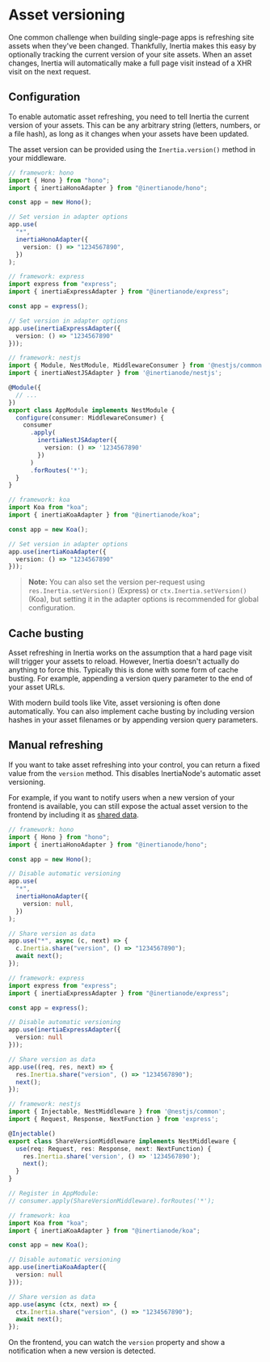 # Asset versioning

One common challenge when building single-page apps is refreshing site assets when they've been changed. Thankfully, Inertia makes this easy by optionally tracking the current version of your site assets. When an asset changes, Inertia will automatically make a full page visit instead of a XHR visit on the next request.

## Configuration

To enable automatic asset refreshing, you need to tell Inertia the current version of your assets. This can be any arbitrary string (letters, numbers, or a file hash), as long as it changes when your assets have been updated.

The asset version can be provided using the `Inertia.version()` method in your middleware.

```ts
// framework: hono
import { Hono } from "hono";
import { inertiaHonoAdapter } from "@inertianode/hono";

const app = new Hono();

// Set version in adapter options
app.use(
  "*",
  inertiaHonoAdapter({
    version: () => "1234567890",
  })
);
```

```ts
// framework: express
import express from "express";
import { inertiaExpressAdapter } from "@inertianode/express";

const app = express();

// Set version in adapter options
app.use(inertiaExpressAdapter({
  version: () => "1234567890"
}));
```

```ts
// framework: nestjs
import { Module, NestModule, MiddlewareConsumer } from '@nestjs/common';
import { inertiaNestJSAdapter } from '@inertianode/nestjs';

@Module({
  // ...
})
export class AppModule implements NestModule {
  configure(consumer: MiddlewareConsumer) {
    consumer
      .apply(
        inertiaNestJSAdapter({
          version: () => '1234567890'
        })
      )
      .forRoutes('*');
  }
}
```

```ts
// framework: koa
import Koa from "koa";
import { inertiaKoaAdapter } from "@inertianode/koa";

const app = new Koa();

// Set version in adapter options
app.use(inertiaKoaAdapter({
  version: () => "1234567890"
}));
```

> **Note:** You can also set the version per-request using `res.Inertia.setVersion()` (Express) or `ctx.Inertia.setVersion()` (Koa), but setting it in the adapter options is recommended for global configuration.

## Cache busting

Asset refreshing in Inertia works on the assumption that a hard page visit will trigger your assets to reload. However, Inertia doesn't actually do anything to force this. Typically this is done with some form of cache busting. For example, appending a version query parameter to the end of your asset URLs.

With modern build tools like Vite, asset versioning is often done automatically. You can also implement cache busting by including version hashes in your asset filenames or by appending version query parameters.

## Manual refreshing

If you want to take asset refreshing into your control, you can return a fixed value from the `version` method. This disables InertiaNode's automatic asset versioning.

For example, if you want to notify users when a new version of your frontend is available, you can still expose the actual asset version to the frontend by including it as [shared data](/shared-data).

```ts
// framework: hono
import { Hono } from "hono";
import { inertiaHonoAdapter } from "@inertianode/hono";

const app = new Hono();

// Disable automatic versioning
app.use(
  "*",
  inertiaHonoAdapter({
    version: null,
  })
);

// Share version as data
app.use("*", async (c, next) => {
  c.Inertia.share("version", () => "1234567890");
  await next();
});
```

```ts
// framework: express
import express from "express";
import { inertiaExpressAdapter } from "@inertianode/express";

const app = express();

// Disable automatic versioning
app.use(inertiaExpressAdapter({
  version: null
}));

// Share version as data
app.use((req, res, next) => {
  res.Inertia.share("version", () => "1234567890");
  next();
});
```

```ts
// framework: nestjs
import { Injectable, NestMiddleware } from '@nestjs/common';
import { Request, Response, NextFunction } from 'express';

@Injectable()
export class ShareVersionMiddleware implements NestMiddleware {
  use(req: Request, res: Response, next: NextFunction) {
    res.Inertia.share('version', () => '1234567890');
    next();
  }
}

// Register in AppModule:
// consumer.apply(ShareVersionMiddleware).forRoutes('*');
```

```ts
// framework: koa
import Koa from "koa";
import { inertiaKoaAdapter } from "@inertianode/koa";

const app = new Koa();

// Disable automatic versioning
app.use(inertiaKoaAdapter({
  version: null
}));

// Share version as data
app.use(async (ctx, next) => {
  ctx.Inertia.share("version", () => "1234567890");
  await next();
});
```

On the frontend, you can watch the `version` property and show a notification when a new version is detected.
